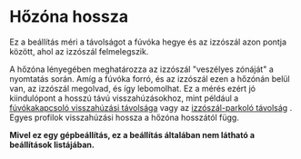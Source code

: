 # Hőzóna hossza

Ez a beállítás méri a távolságot a fúvóka hegye és az izzószál azon pontja között, ahol az izzószál felmelegszik.

A hőzóna lényegében meghatározza az izzószál "veszélyes zónáját" a nyomtatás során. Amíg a fúvóka forró, és az izzószál ezen a hőzónán belül van, az izzószál megolvad, és így lebomolhat. Ez a mérés ezért jó kiindulópont a hosszú távú visszahúzásokhoz, mint például a [fúvókakapcsoló visszahúzási távolsága](../dual/switch_extruder_retraction_amount.md) vagy az [izzószál-parkoló távolság](machine_filament_park_distance.md) . Egyes profilok visszahúzási hossza a hőzóna hosszától függ.

**Mivel ez egy gépbeállítás, ez a beállítás általában nem látható a beállítások listájában.**
